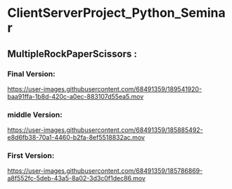 # ClientServerProject_Python_Seminar

## MultipleRockPaperScissors :
### Final Version:
https://user-images.githubusercontent.com/68491359/189541920-baa91ffa-1b8d-420c-a0ec-883107d55ea5.mov
### middle Version:
https://user-images.githubusercontent.com/68491359/185885492-e8d6fb38-70a1-4460-b2fa-8ef5518832ac.mov
### First Version:
https://user-images.githubusercontent.com/68491359/185786869-a8f552fc-5deb-43a5-8a02-3d3c0f1dec86.mov








